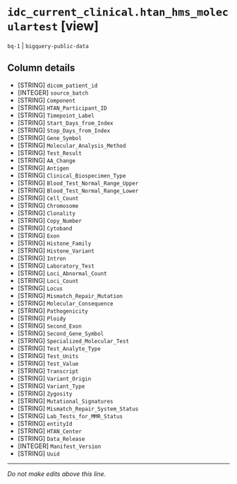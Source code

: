 # `idc_current_clinical.htan_hms_moleculartest` [view]
`bq-1` | `bigquery-public-data`

## Column details
* [STRING]    `dicom_patient_id`
* [INTEGER]   `source_batch`
* [STRING]    `Component`
* [STRING]    `HTAN_Participant_ID`
* [STRING]    `Timepoint_Label`
* [STRING]    `Start_Days_from_Index`
* [STRING]    `Stop_Days_from_Index`
* [STRING]    `Gene_Symbol`
* [STRING]    `Molecular_Analysis_Method`
* [STRING]    `Test_Result`
* [STRING]    `AA_Change`
* [STRING]    `Antigen`
* [STRING]    `Clinical_Biospecimen_Type`
* [STRING]    `Blood_Test_Normal_Range_Upper`
* [STRING]    `Blood_Test_Normal_Range_Lower`
* [STRING]    `Cell_Count`
* [STRING]    `Chromosome`
* [STRING]    `Clonality`
* [STRING]    `Copy_Number`
* [STRING]    `Cytoband`
* [STRING]    `Exon`
* [STRING]    `Histone_Family`
* [STRING]    `Histone_Variant`
* [STRING]    `Intron`
* [STRING]    `Laboratory_Test`
* [STRING]    `Loci_Abnormal_Count`
* [STRING]    `Loci_Count`
* [STRING]    `Locus`
* [STRING]    `Mismatch_Repair_Mutation`
* [STRING]    `Molecular_Consequence`
* [STRING]    `Pathogenicity`
* [STRING]    `Ploidy`
* [STRING]    `Second_Exon`
* [STRING]    `Second_Gene_Symbol`
* [STRING]    `Specialized_Molecular_Test`
* [STRING]    `Test_Analyte_Type`
* [STRING]    `Test_Units`
* [STRING]    `Test_Value`
* [STRING]    `Transcript`
* [STRING]    `Variant_Origin`
* [STRING]    `Variant_Type`
* [STRING]    `Zygosity`
* [STRING]    `Mutational_Signatures`
* [STRING]    `Mismatch_Repair_System_Status`
* [STRING]    `Lab_Tests_for_MMR_Status`
* [STRING]    `entityId`
* [STRING]    `HTAN_Center`
* [STRING]    `Data_Release`
* [INTEGER]   `Manifest_Version`
* [STRING]    `Uuid`

-------------------------------------------------------------------------------
*Do not make edits above this line.*
